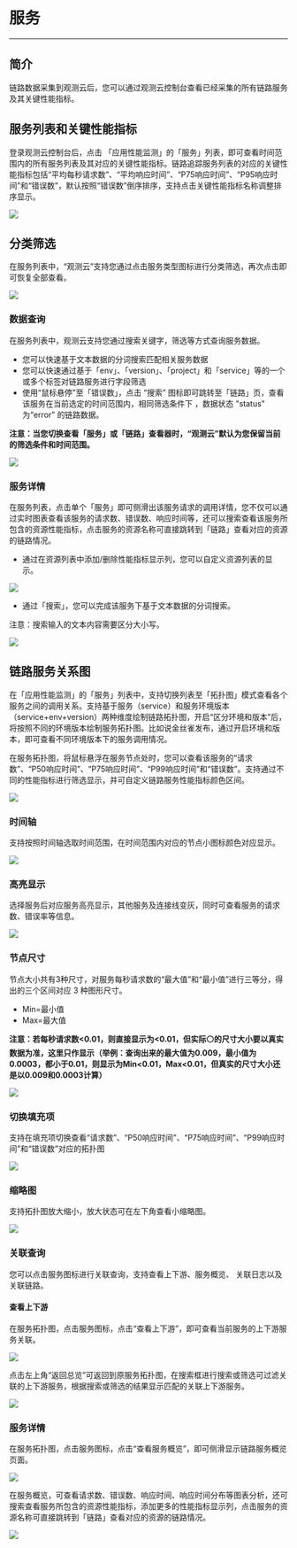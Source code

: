 # 服务
---

## 简介

链路数据采集到观测云后，您可以通过观测云控制台查看已经采集的所有链路服务及其关键性能指标。

## 服务列表和关键性能指标

登录观测云控制台后，点击 「应用性能监测」的「服务」列表，即可查看时间范围内的所有服务列表及其对应的关键性能指标。链路追踪服务列表的对应的关键性能指标包括“平均每秒请求数”、“平均响应时间”、“P75响应时间”、“P95响应时间”和“错误数”，默认按照“错误数”倒序排序，支持点击关键性能指标名称调整排序显示。

![](img/1.apm_1.png)

## 分类筛选

在服务列表中，“观测云”支持您通过点击服务类型图标进行分类筛选，再次点击即可恢复全部查看。

![](img/1.apm_2.png)

### 数据查询

在服务列表中，观测云支持您通过搜索关键字，筛选等方式查询服务数据。

- 您可以快速基于文本数据的分词搜索匹配相关服务数据
- 您可以快速通过基于「env」、「version」、「project」和「service」等的一个或多个标签对链路服务进行字段筛选
- 使用“鼠标悬停”至「错误数」，点击 “搜索” 图标即可跳转至「链路」页，查看该服务在当前选定的时间范围内，相同筛选条件下 ，数据状态 "status" 为“error” 的链路数据。

**注意：当您切换查看「服务」或「链路」查看器时，“观测云”默认为您保留当前的筛选条件和时间范围。**

![](img/4.apm_2.png)

### 服务详情

在服务列表，点击单个「服务」即可侧滑出该服务请求的调用详情，您不仅可以通过实时图表查看该服务的请求数、错误数、响应时间等，还可以搜索查看该服务所包含的资源性能指标，点击服务的资源名称可直接跳转到「链路」查看对应的资源的链路情况。

- 通过在资源列表中添加/删除性能指标显示列，您可以自定义资源列表的显示。

![](img/4.apm_3.png)

- 通过「搜索」，您可以完成该服务下基于文本数据的分词搜索。

注意：搜索输入的文本内容需要区分大小写。

![](img/4.apm_4.png)

## 链路服务关系图

在「应用性能监测」的「服务」列表中，支持切换列表至「拓扑图」模式查看各个服务之间的调用关系。支持基于服务（service）和服务环境版本（service+env+version）两种维度绘制链路拓扑图，开启“区分环境和版本”后，将按照不同的环境版本绘制服务拓扑图。比如说金丝雀发布，通过开启环境和版本，即可查看不同环境版本下的服务调用情况。

在服务拓扑图，将鼠标悬浮在服务节点处时，您可以查看该服务的“请求数”、“P50响应时间”、“P75响应时间”、“P99响应时间”和“错误数”。支持通过不同的性能指标进行筛选显示，并可自定义链路服务性能指标颜色区间。

![](img/1.apm_5.png)

### 时间轴

支持按照时间轴选取时间范围，在时间范围内对应的节点小图标颜色对应显示。

![](img/image.png)

### 高亮显示

选择服务后对应服务高亮显示，其他服务及连接线变灰，同时可查看服务的请求数、错误率等信息。

![](img/image_2.png)

### 节点尺寸

节点大小共有3种尺寸，对服务每秒请求数的“最大值”和“最小值”进行三等分，得出的三个区间对应 3 种图形尺寸。

- Min=最小值
- Max=最大值

**注意：若每秒请求数<0.01，则直接显示为<0.01，但实际⚪的尺寸大小要以真实数据为准，这里只作显示（举例：查询出来的最大值为0.009，最小值为0.0003，都小于0.01，则显示为Min<0.01，Max<0.01，但真实的尺寸大小还是以0.009和0.0003计算）**

![](img/1.apm_4.png)

### 切换填充项

支持在填充项切换查看“请求数”、“P50响应时间”、“P75响应时间”、“P99响应时间”和“错误数”对应的拓扑图

![](img/image_3.png)

### 缩略图

支持拓扑图放大缩小，放大状态可在左下角查看小缩略图。

![](img/image_4.png)



### 关联查询

您可以点击服务图标进行关联查询，支持查看上下游、服务概览、 关联日志以及关联链路。

#### 查看上下游

在服务拓扑图，点击服务图标，点击“查看上下游”，即可查看当前服务的上下游服务关联。

![](img/12.apm_service_1.png)

点击左上角“返回总览”可返回到原服务拓扑图，在搜索框进行搜索或筛选可过滤关联的上下游服务，根据搜索或筛选的结果显示匹配的关联上下游服务。

![](img/12.apm_service_2.png)



### 服务详情

在服务拓扑图，点击服务图标，点击“查看服务概览”，即可侧滑显示链路服务概览页面。

![](img/12.apm_service_3.png)



在服务概览，可查看请求数、错误数、响应时间、响应时间分布等图表分析，还可搜索查看服务所包含的资源性能指标，添加更多的性能指标显示列，点击服务的资源名称可直接跳转到「链路」查看对应的资源的链路情况。

![](img/12.apm_service_4.png)
